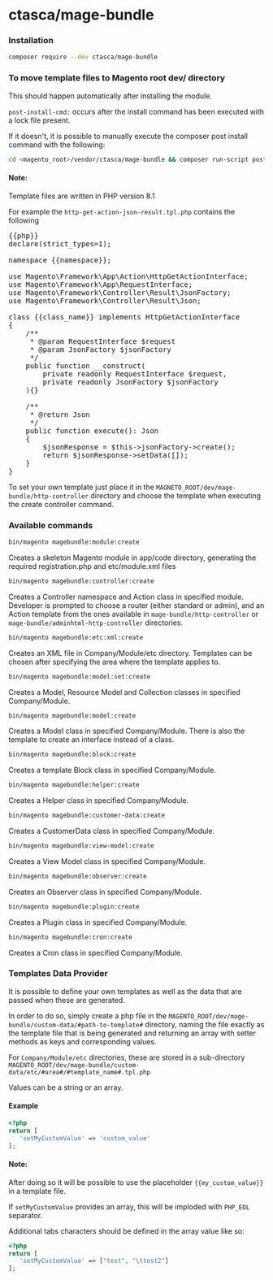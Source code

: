 # ctasca/mage-bundle
### Installation
```bash
composer require --dev ctasca/mage-bundle
```
### To move template files to Magento root dev/ directory
<p>This should happen automatically after installing the module.</p>
<p><code>post-install-cmd:</code> occurs after the install command has been executed with a lock file present.</p>
<p>If it doesn't, it is possible to manually execute the composer post install command with the following:</p>

```bash
cd <magento_root>/vendor/ctasca/mage-bundle && composer run-script post-install-cmd
```

#### Note:
<p>Template files are written in PHP version 8.1</p>
<p>For example the <code>http-get-action-json-result.tpl.php</code> contains the following</p>

<pre>
{{php}}
declare(strict_types=1);

namespace {{namespace}};

use Magento\Framework\App\Action\HttpGetActionInterface;
use Magento\Framework\App\RequestInterface;
use Magento\Framework\Controller\Result\JsonFactory;
use Magento\Framework\Controller\Result\Json;

class {{class_name}} implements HttpGetActionInterface
{
    /**
     * @param RequestInterface $request
     * @param JsonFactory $jsonFactory
     */
    public function __construct(
        private readonly RequestInterface $request,
        private readonly JsonFactory $jsonFactory
    ){}

    /**
     * @return Json
     */
    public function execute(): Json
    {
        $jsonResponse = $this->jsonFactory->create();
        return $jsonResponse->setData([]);
    }
}
</pre>

<p>To set your own template just place it in the <code>MAGNETO_ROOT/dev/mage-bundle/http-controller</code> directory and choose the template when executing the create controller command.</p>

### Available commands
```bash
bin/magento magebundle:module:create
```
Creates a skeleton Magento module in app/code directory, generating the required registration.php and etc/module.xml files

```bash
bin/magento magebundle:controller:create
```
Creates a Controller namespace and Action class in specified module.
Developer is prompted to choose a router (either standard or admin), and an Action template from the ones available in <code>mage-bundle/http-controller</code> or <code>mage-bundle/adminhtml-http-controller</code> directories.

```bash
bin/magento magebundle:etc:xml:create
```
Creates an XML file in Company/Module/etc directory. Templates can be chosen after specifying the area where the template applies to.

```bash
bin/magento magebundle:model:set:create
```
Creates a Model, Resource Model and Collection classes in specified Company/Module.

```bash
bin/magento magebundle:model:create
```
Creates a Model class in specified Company/Module. There is also the template to create an interface instead of a class.

```bash
bin/magento magebundle:block:create
```
Creates a template Block class in specified Company/Module.

```bash
bin/magento magebundle:helper:create
```
Creates a Helper class in specified Company/Module.

```bash
bin/magento magebundle:customer-data:create
```
Creates a CustomerData class in specified Company/Module. 

```bash
bin/magento magebundle:view-model:create
```
Creates a View Model class in specified Company/Module.

```bash
bin/magento magebundle:observer:create
```
Creates an Observer class in specified Company/Module.

```bash
bin/magento magebundle:plugin:create
```
Creates a Plugin class in specified Company/Module.

```bash
bin/magento magebundle:cron:create
```
Creates a Cron class in specified Company/Module.


### Templates Data Provider
<p>It is possible to define your own templates as well as the data that are passed when these are generated.</p>
<p>In order to do so, simply create a php file in the <code>MAGENTO_ROOT/dev/mage-bundle/custom-data/#path-to-template#</code> directory, naming the file exactly as the template file that is being generated and returning an array with setter methods as keys and corresponding values.</p>
<p>For <code>Company/Module/etc</code> directories, these are stored in a sub-directory <code>MAGENTO_ROOT/dev/mage-bundle/custom-data/etc/#area#/#template_name#.tpl.php</code></p>
<p>Values can be a string or an array.</p>

#### Example
```php
<?php
return [
   'setMyCustomValue' => 'custom_value'
];
```
#### Note:
<p>After doing so it will be possible to use the placeholder <code>{{my_custom_value}}</code> in a template file.</p>
<p>If <code>setMyCustomValue</code> provides an array, this will be imploded with <code>PHP_EOL</code> separator.</p>
<p>Additional tabs characters should be defined in the array value like so:</p>


```php
<?php
return [
   'setMyCustomValue' => ["test", "\ttest2"]
];
```

